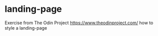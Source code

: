 # landing-page
Exercise  from The Odin Project https://www.theodinproject.com/ how to style a landing-page
